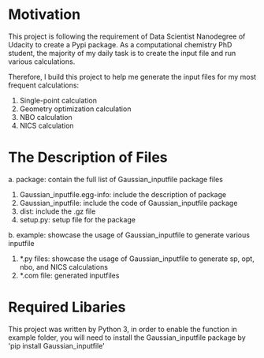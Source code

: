 # Motivation
This project is following the requirement of Data Scientist Nanodegree of Udacity to create a Pypi package.
As a computational chemistry PhD student, the majority of my daily task is to create the input file and run various calculations.

Therefore, I build this project to help me generate the input files for my most frequent calculations: 
1. Single-point calculation 
2. Geometry optimization calculation 
3. NBO calculation
4. NICS calculation

# The Description of Files
a. package: contain the full list of Gaussian_inputfile package files
   
   1. Gaussian_inputfile.egg-info: include the description of package
   2. Gaussian_inputfile: include the code of Gaussian_inputfile package
   3. dist: include the .gz file
   4. setup.py: setup file for the package
   
b. example: showcase the usage of Gaussian_inputfile to generate various inputfile

   1. *.py files: showcase the usage of Gaussian_inputfile to generate sp, opt, nbo, and NICS calculations
   2. *.com file: generated inputfiles

# Required Libaries
This project was written by Python 3, in order to enable the function in example folder, you will need to install the Gaussian_inputfile package by 'pip install Gaussian_inputfile'